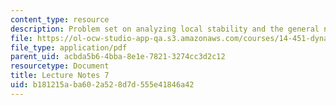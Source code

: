 ```yaml
---
content_type: resource
description: Problem set on analyzing local stability and the general nonlinear case.
file: https://ol-ocw-studio-app-qa.s3.amazonaws.com/courses/14-451-dynamic-optimization-methods-with-applications-fall-2009/b181215aba602a528d7d555e41846a42_MIT14_451F09_lec07.pdf
file_type: application/pdf
parent_uid: acbda5b6-4bba-8e1e-7821-3274cc3d2c12
resourcetype: Document
title: Lecture Notes 7
uid: b181215a-ba60-2a52-8d7d-555e41846a42
---
```

